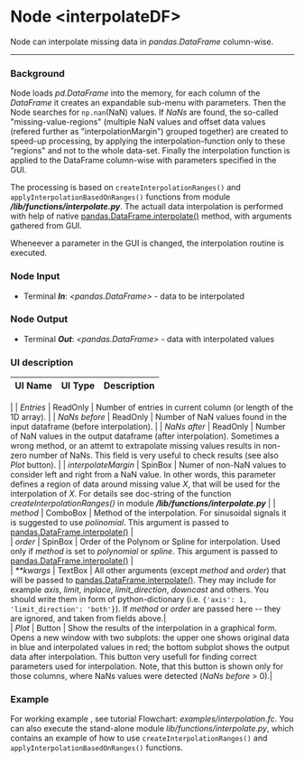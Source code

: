 # Node \<interpolateDF\>
Node can interpolate missing data in *pandas.DataFrame* column-wise.

---
### Background
Node loads *pd.DataFrame* into the memory, for each column of the *DataFrame* it creates an expandable sub-menu with parameters. Then the Node searches for ```np.nan```(NaN) values. If *NaNs* are found, the so-called "missing-value-regions" (multiple NaN values and offset data values (refered further as "interpolationMargin") grouped together) are created to speed-up processing, by applying the interpolation-function only to these "regions" and not to the whole data-set. Finally the interpolation function is applied to the DataFrame column-wise with parameters specified in the GUI.

The processing is based on `createInterpolationRanges()` and `applyInterpolationBasedOnRanges()` functions from module ***/lib/functions/interpolate.py***. The actuall data interpolation is performed with help of native [pandas.DataFrame.interpolate()][url:interpolate] method, with arguments gathered from GUI.

Wheneever a parameter in the GUI is changed, the interpolation routine is executed.

### Node Input
- Terminal ***In***: *\<pandas.DataFrame\>*  - data to be interpolated

### Node Output
- Terminal ***Out***: *\<pandas.DataFrame\>* - data with interpolated values


### UI description


| **UI Name**             | **UI Type**         | **Description**                                                                                                                                                                                                                                                                                                                                                                                                                                                                                                                                       |
|-------------------------|---------------------|-------------------------------------------------------------------------------------------------------------------------------------------------------------------------------------------------------------------------------------------------------------------------------------------------------------------------------------------------------------------------------------------------------------------------------------------------------------------------------------------------------------------------------------------------------|
|
| *Entries*             | ReadOnly          |   Number of entries in current column (or length of the 1D array).                                                                                                                                                                                                                                                                                                                  |
| *NaNs before*             | ReadOnly          |   Number of NaN values found in the input dataframe (before interpolation).                                                                                                                                                                                                                                                                                                                  |
| *NaNs after*             | ReadOnly          |  Number of NaN values in the output dataframe (after interpolation). Sometimes a wrong method, or an attemt to extrapolate missing values results in non-zero number of NaNs. This field is very useful to check results (see also *Plot* button).                                                                                                                                                                                                                                                                                                               |
| *interpolateMargin*             | SpinBox          |  Numer of non-NaN values to consider left and right from a NaN value. In other words, this parameter defines a region of data around missing value *X*, that will be used for the interpolation of *X*. For details see doc-string of the function *createInterpolationRanges()* in module ***/lib/functions/interpolate.py***                                                                                                                                                                                                                                                                                                                 |
| *method*             | ComboBox          |  Method of the interpolation. For sinusoidal signals it is suggested to use *polinomial*. This argument is passed to [pandas.DataFrame.interpolate()][url:interpolate]                                                                                                                                                        |       
| *order*             | SpinBox          |  Order of the Polynom or Spline for interpolation. Used only if *method* is set to *polynomial* or *spline*. This argument is passed to [pandas.DataFrame.interpolate()][url:interpolate] |         
| *\*\*kwargs*             | TextBox          |  All other arguments (except *method* and *order*) that will be passed to [pandas.DataFrame.interpolate()][url:interpolate]. They may include for example *axis*, *limit*, *inplace*, *limit_direction*, *downcast* and others. You should write them in form of python-dictionary (i.e. `{'axis': 1, 'limit_direction': 'both'}`). If *method* or *order* are passed here -- they are ignored, and taken from fields above.|         
| *Plot*             | Button          |  Show the results of the interpolation in a graphical form. Opens a new window with two subplots: the upper one shows original data in blue and interpolated values in red; the bottom subplot shows the output data after interpolation. This button very usefull for finding correct parameters used for interpolation. Note, that this button is shown only for those columns, where NaNs values were detected (*NaNs before* > 0).|             


### Example

For working example , see tutorial Flowchart: *examples/interpolation.fc*. You can also execute the stand-alone module *lib/functions/interpolate.py*, which contains an example of how to use `createInterpolationRanges()` and `applyInterpolationBasedOnRanges()` functions.

[url:interpolate]: <http://pandas.pydata.org/pandas-docs/version/0.17.1/generated/pandas.DataFrame.interpolate.html>
